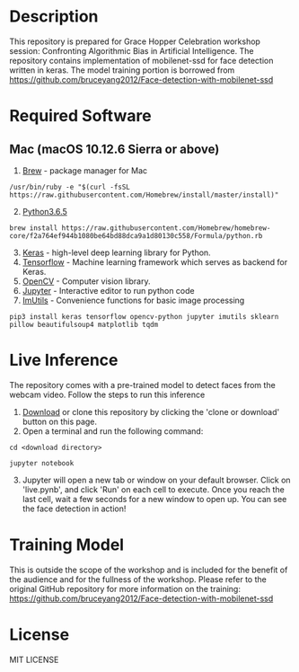 # Description
This repository is prepared for Grace Hopper Celebration workshop session: Confronting Algorithmic Bias in Artificial Intelligence. The repository contains implementation of mobilenet-ssd for face detection written in keras. The model training portion is borrowed from https://github.com/bruceyang2012/Face-detection-with-mobilenet-ssd

# Required Software
## Mac (macOS 10.12.6 Sierra or above)
1. [Brew](https://brew.sh) - package manager for Mac

`/usr/bin/ruby -e "$(curl -fsSL https://raw.githubusercontent.com/Homebrew/install/master/install)"`

2. [Python3.6.5](https://www.python.org/download/releases/3.0)

`brew install https://raw.githubusercontent.com/Homebrew/homebrew-core/f2a764ef944b1080be64bd88dca9a1d80130c558/Formula/python.rb`

3. [Keras](https://keras.io) - high-level deep learning library for Python.
4. [Tensorflow](https://www.tensorflow.org) - Machine learning framework which serves as backend for Keras.
5. [OpenCV](https://opencv.org) - Computer vision library.
6. [Jupyter](http://jupyter.org) - Interactive editor to run python code
7. [ImUtils](https://github.com/jrosebr1/imutils) - Convenience functions for basic image processing

`pip3 install keras tensorflow opencv-python jupyter imutils sklearn pillow beautifulsoup4 matplotlib tqdm`

# Live Inference
The repository comes with a pre-trained model to detect faces from the webcam video. Follow the steps to run this inference 

1. [Download](https://github.com/vinay-h/ghc-face-detection/archive/master.zip) or clone this repository by clicking the 'clone or download' button on this page. 
2. Open a terminal and run the following command:

`cd <download directory>`

`jupyter notebook`

3. Jupyter will open a new tab or window on your default browser. Click on 'live.pynb', and click 'Run' on each cell to execute. Once you reach the last cell, wait a few seconds for a new window to open up. You can see the face detection in action!

# Training Model
This is outside the scope of the workshop and is included for the benefit of the audience and for the fullness of the workshop. Please refer to the original GitHub repository for more information on the training: https://github.com/bruceyang2012/Face-detection-with-mobilenet-ssd

# License
MIT LICENSE
